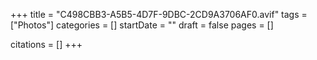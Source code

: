 +++
title = "C498CBB3-A5B5-4D7F-9DBC-2CD9A3706AF0.avif"
tags = ["Photos"]
categories = []
startDate = ""
draft = false
pages = []

citations = []
+++
